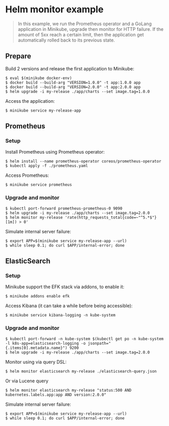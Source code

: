 Helm monitor example
====================

> In this example, we run the Prometheus operator and a GoLang application in
Minikube, upgrade then monitor for HTTP failure. If the amount of 5xx reach a
certain limit, then the application get automatically rolled back to its
previous state.


## Prepare

Build 2 versions and release the first application to Minikube:

```
$ eval $(minikube docker-env)
$ docker build --build-arg "VERSION=1.0.0" -t app:1.0.0 app
$ docker build --build-arg "VERSION=2.0.0" -t app:2.0.0 app
$ helm upgrade -i my-release ./app/charts --set image.tag=1.0.0
```

Access the application:

```
$ minikube service my-release-app
```

## Prometheus

### Setup

Install Prometheus using Prometheus operator:

```
$ helm install --name prometheus-operator coreos/prometheus-operator
$ kubectl apply -f ./prometheus.yaml
```

Access Prometheus:

```
$ minikube service prometheus
```

### Upgrade and monitor

```
$ kubectl port-forward prometheus-prometheus-0 9090
$ helm upgrade -i my-release ./app/charts --set image.tag=2.0.0
$ helm monitor my-release 'rate(http_requests_total{code=~"^5.*$"}[1m]) > 0'
```

Simulate internal server failure:

```
$ export APP=$(minikube service my-release-app --url)
$ while sleep 0.1; do curl $APP/internal-error; done
```


## ElasticSearch

### Setup

Minikube support the EFK stack via addons, to enable it:

```
$ minikube addons enable efk
```

Access Kibana (it can take a while before being accessible):

```
$ minikube service kibana-logging -n kube-system
```

### Upgrade and monitor

```
$ kubectl port-forward -n kube-system $(kubectl get po -n kube-system -l k8s-app=elasticsearch-logging -o jsonpath="{.items[0].metadata.name}") 9200
$ helm upgrade -i my-release ./app/charts --set image.tag=2.0.0
```

Monitor using via query DSL:
```
$ helm monitor elasticsearch my-release ./elasticsearch-query.json
```

Or via Lucene query
```
$ helm monitor elasticsearch my-release "status:500 AND kubernetes.labels.app:app AND version:2.0.0"
```

Simulate internal server failure:
```
$ export APP=$(minikube service my-release-app --url)
$ while sleep 0.1; do curl $APP/internal-error; done
```
